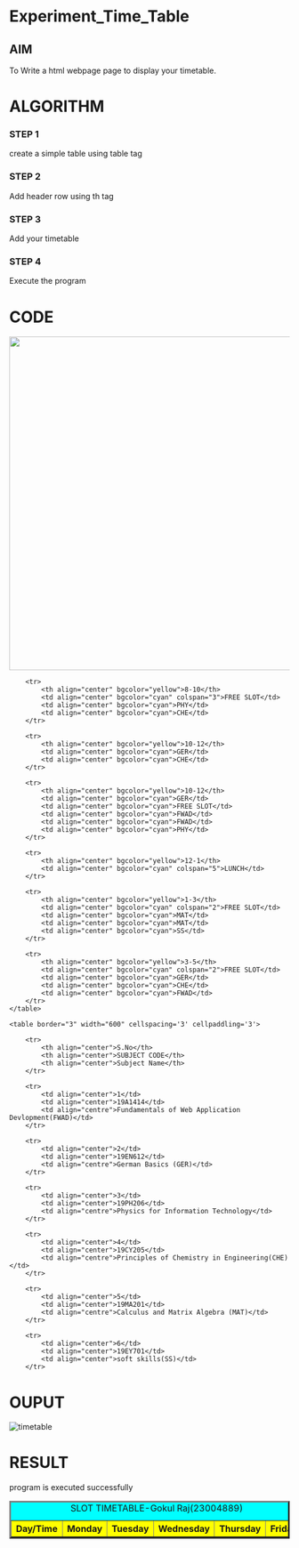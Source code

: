 # Experiment_Time_Table

## AIM
To Write a html webpage page to display your timetable.

# ALGORITHM
### STEP 1
create a simple table using table tag
### STEP 2
Add header row using th tag
### STEP 3
Add your timetable
### STEP 4
Execute the program

# CODE
<!DOCTYPE html>
<head>
<title>SEC SLOT TIMETABLE</title>
</head>
<img src="logo.png" width='600' align='center'>
<body>
    <table BORDER='3' width='600' bgcolor='cyan' cellspacing='3' cellpaddling='3'>
        <CAPTION align="above">SLOT TIMETABLE-Gokul Raj(23004889)</CAPTION> 
        <tr>
            <th align="center" bgcolor="yellow">Day/Time</th>
            <th align="center" bgcolor="yellow">Monday</th>
            <th align="center" bgcolor="yellow">Tuesday</th>
            <th align="center" bgcolor="yellow">Wednesday</th> <th align="center" bgcolor="yellow">Thursday</th>
            <th align="center" bgcolor="yellow">Friday</th>
        </tr>
        
        <tr>
            <th align="center" bgcolor="yellow">8-10</th>
            <td align="center" bgcolor="cyan" colspan="3">FREE SLOT</td>
            <td align="center" bgcolor="cyan">PHY</td>
            <td align="center" bgcolor="cyan">CHE</td>
        </tr>
        
        <tr>
            <th align="center" bgcolor="yellow">10-12</th>
            <td align="center" bgcolor="cyan">GER</td>
            <td align="center" bgcolor="cyan">CHE</td>
        </tr>
        
        <tr>
            <th align="center" bgcolor="yellow">10-12</th>
            <td align="center" bgcolor="cyan">GER</td>
            <td align="center" bgcolor="cyan">FREE SLOT</td>
            <td align="center" bgcolor="cyan">FWAD</td>
            <td align="center" bgcolor="cyan">FWAD</td>
            <td align="center" bgcolor="cyan">PHY</td>
        </tr>
        
        <tr>
            <th align="center" bgcolor="yellow">12-1</th>
            <td align="center" bgcolor="cyan" colspan="5">LUNCH</td>
        </tr>
        
        <tr>
            <th align="center" bgcolor="yellow">1-3</th>
            <td align="center" bgcolor="cyan" colspan="2">FREE SLOT</td>
            <td align="center" bgcolor="cyan">MAT</td>
            <td align="center" bgcolor="cyan">MAT</td>
            <td align="center" bgcolor="cyan">SS</td>
        </tr>
        
        <tr>
            <th align="center" bgcolor="yellow">3-5</th>
            <td align="center" bgcolor="cyan" colspan="2">FREE SLOT</td>
            <td align="center" bgcolor="cyan">GER</td>
            <td align="center" bgcolor="cyan">CHE</td>
            <td align="center" bgcolor="cyan">FWAD</td>
        </tr>
    </table>
    
    <table border="3" width="600" cellspacing='3' cellpaddling='3'>
        
        <tr>
            <th align="center">S.No</th>
            <th align="center">SUBJECT CODE</th> 
            <th align="center">Subject Name</th>
        </tr>
        
        <tr>
            <td align="center">1</td>
            <td align="center">19A1414</td>
            <td align="centre">Fundamentals of Web Application Devlopment(FWAD)</td>
        </tr>
        
        <tr>
            <td align="center">2</td>
            <td align="center">19EN612</td>
            <td align="centre">German Basics (GER)</td>
        </tr>
        
        <tr>
            <td align="center">3</td>
            <td align="center">19PH206</td>
            <td align="centre">Physics for Information Technology</td>
        </tr>
        
        <tr>
            <td align="center">4</td> 
            <td align="center">19CY205</td>
            <td align="centre">Principles of Chemistry in Engineering(CHE)</td>
        </tr>
        
        <tr>
            <td align="center">5</td>
            <td align="center">19MA201</td>
            <td align="centre">Calculus and Matrix Algebra (MAT)</td>
        </tr>
        
        <tr>
            <td align="center">6</td>
            <td align="center">19EY701</td>
            <td align="center">soft skills(SS)</td>
        </tr>
</body>
</html>

# OUPUT
![timetable](https://github.com/Gokhulraj2005/timetable/assets/138849253/ddb581d9-4493-4c00-bc30-b7b4d30385b2)


# RESULT
program is executed successfully
